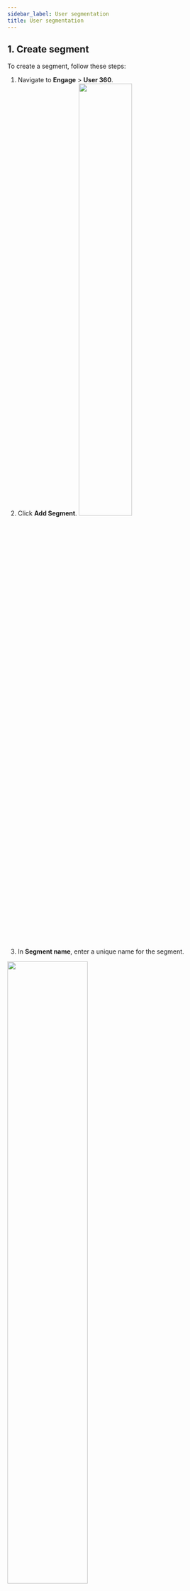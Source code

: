 ```yaml
---
sidebar_label: User segmentation
title: User segmentation
---
```




## 1. Create segment

To create a segment, follow these steps:

1. Navigate to **Engage** > **User 360**.
2. Click **Add Segment**.
   <img src="https://i.imgur.com/WmouIvi.png" width="50%"/>
3.  In **Segment name**, enter a unique name for the segment.

 <img src="https://i.imgur.com/6O2hgru.png" width="60%"/>

4. In **Conditions**, define the condition basis which you want to create the group. A condition consists of the following pattern.
 {property} {operator} {value}

Option | Description
--------- | --------
property | The attribute by which you want to create the segment. You can choose from a list of user properties such as first name, last name, city, language, and so on.
operator | The condition operator that you want to use - is known, is not known, is, isn't, contains, does not contain.
value | Value of the expression. Use + to add multiple values. For example, create users whose city is either Bangalore or Mummbai.![](https://i.imgur.com/vdcl0je.png)


5. To add more conditions, click **Add condition**.
  
   ![](https://i.imgur.com/PnSrqvJ.png)

To create more sophisticated segments you can [combine ‘and’ with ‘or’ conditions](https://docs.yellow.ai/docs/platform_concepts/engagement/cdp/user_data/targeted_segments). This makes segments more powerful and flexible.


Once you create a segment, you can view users in the segment, modify segment condition, download users of the segment, or delete it as explained in the following sections.

***



  
## 2. View segment users 
To view users of a segment, on the User 360 page, click on the segment. 

If the list is long, use the **Search** box to fetch for a specific segment.

![](https://i.imgur.com/bvS0ofr.png)


You will see the list of users on the right.

![](https://i.imgur.com/wrVY5eE.png)

***

## 3. Edit segment

To modify a segment's name or condition:

1. Click on **Actions** > **Edit segment**.

   ![](https://i.imgur.com/du1KLbt.png)

2. Edit the required details and **Save** it.

:::note
When the conditions of the segment are edited, the users that show up in the segment might change based on the new condition.
:::

***

## 4. Download segment users

To download users of a segment:
1. Click **Actions** > **Download segment user data**.

   ![](https://i.imgur.com/tMtITgm.png)

2. You will get an email with the download link. Click on the link. The file downloads as a CSV file. 

   ![](https://i.imgur.com/mOqzgWm.png)

The file contains complete details of each user that is available in the database.

   ![](https://i.imgur.com/ECyBtOn.png)


Alternatively, you can also download the user details using **User logs** > **Download log**.

![](https://i.imgur.com/DJVTeUz.png)

<img src="https://i.imgur.com/WlV8OQD.png" width="60%"/>

***
 
## 5. Archive segment

Archiving a segment will not delete the user data associated with that segment. It  makes that particular segment unusable for new campaigns. Old campaigns will continue running as it is.

* To archive a segment, select the segment from the left panel, and click on **Actions** > **Archive segment**.

   ![](https://i.imgur.com/ml1Gh8j.png)

* To view all archived segments, click on the **Archived** tab in the left panel.

   ![](https://i.imgur.com/huCOEOJ.png)
  


  

* To unarchive a segment, select any archived segment and click on **Unarchive** segment.

   ![](https://i.imgur.com/OvBSbKU.png)
 


